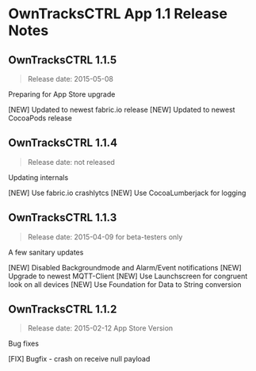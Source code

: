 
OwnTracksCTRL App 1.1 Release Notes
===================================

## OwnTracksCTRL 1.1.5
>Release date: 2015-05-08

Preparing for App Store upgrade

[NEW] Updated to newest fabric.io release
[NEW] Updated to newest CocoaPods release

## OwnTracksCTRL 1.1.4
>Release date: not released

Updating internals

[NEW] Use fabric.io crashlytcs
[NEW] Use CocoaLumberjack for logging

## OwnTracksCTRL 1.1.3
>Release date: 2015-04-09 for beta-testers only

A few sanitary updates

[NEW] Disabled Backgroundmode and Alarm/Event notifications
[NEW] Upgrade to newest MQTT-Client
[NEW] Use Launchscreen for congruent look on all devices
[NEW] Use Foundation for Data to String conversion

## OwnTracksCTRL 1.1.2
>Release date: 2015-02-12 App Store Version

Bug fixes

[FIX] Bugfix - crash on receive null payload 
